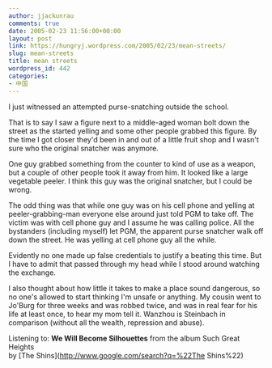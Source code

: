 ```yaml
---
author: jjackunrau
comments: true
date: 2005-02-23 11:56:00+00:00
layout: post
link: https://hungryj.wordpress.com/2005/02/23/mean-streets/
slug: mean-streets
title: mean streets
wordpress_id: 442
categories:
- 中国
---
```


I just witnessed an attempted purse-snatching outside the school.    
  
That is to say I saw a figure next to a middle-aged woman bolt down the street as the started yelling and some other people grabbed this figure.  By the time I got closer they'd been in and out of a little fruit shop and I wasn't sure who the original snatcher was anymore.  
  
One guy grabbed something from the counter to kind of use as a weapon, but a couple of other people took it away from him.  It looked like a large vegetable peeler.  I think this guy was the original snatcher, but I could be wrong.  
  
The odd thing was that while one guy was on his cell phone and yelling at peeler-grabbing-man everyone else around just told PGM to take off.  The victim was with cell phone guy and I assume he was calling police.  All the bystanders (including myself) let PGM, the apparent purse snatcher walk off down the street.  He was yelling at cell phone guy all the while.  
  
Evidently no one made up false credentials to justify a beating this time.  But I have to admit that passed through my head while I stood around watching the exchange.    
  
I also thought about how little it takes to make a place sound dangerous, so no one's allowed to start thinking I'm unsafe or anything.  My cousin went to Jo'Burg for three weeks and was robbed twice, and was in real fear for his life at least once, to hear my mom tell it.  Wanzhou is Steinbach in comparison (without all the wealth, repression and abuse).  
  
Listening to: **We Will Become Silhouettes** from the album Such Great Heights   
by [The Shins](http://www.google.com/search?q=%22The Shins%22)
